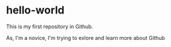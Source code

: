 # hello-world

This is my first repository in Github.

As, I'm a novice, I'm trying to exlore and learn more about Github
